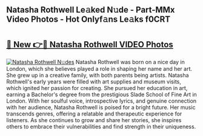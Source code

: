 ## Natasha Rothwell Le𝚊ked N𝚞de - Part-MMx Video Photos - Hot Onlyf𝚊ns Le𝚊ks f0CRT

# <h2><a href="http://ab35810.deff.icu/?id=Natasha+Rothwell">🔗 New 👉🔴 Natasha Rothwell VIDEO Photos</a></h2>

[![Natasha Rothwell N𝚞des](https://i.imgur.com/rIISA9y.gif)](http://ab35810.deff.icu/?id=Natasha+Rothwell)
Natasha Rothwell was born on a nice day in London, which she believes played a role in shaping her name and her art. She grew up in a creative family, with both parents being artists. Natasha Rothwell's early years were filled with art supplies and museum visits, which ignited her passion for creating. She pursued her education in art, earning a Bachelor's degree from the prestigious Slade School of Fine Art in London. With her soulful voice, introspective lyrics, and genuine connection with her audience, Natasha Rothwell is poised for a bright future. Her music transcends genres, offering a relatable and therapeutic experience for listeners. As she continues to grow and share her stories, she inspires others to embrace their vulnerabilities and find strength in their uniqueness.
